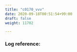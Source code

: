 ```yaml
---
title: "c0170_vvv"
date: 2020-09-18T00:51:54+99:00
draft: false
weight: 11702

---
```


### Log reference: <no value>

```
